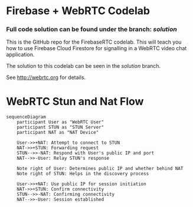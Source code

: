 # Firebase + WebRTC Codelab
### Full code solution can be found under the branch: _solution_
This is the GitHub repo for the FirebaseRTC codelab. This will teach you how 
to use Firebase Cloud Firestore for signalling in a WebRTC video chat application.

The solution to this codelab can be seen in the _solution_ branch.

See http://webrtc.org for details.


# WebRTC Stun and Nat Flow  
```mermaid
sequenceDiagram
    participant User as "WebRTC User"
    participant STUN as "STUN Server"
    participant NAT as "NAT Device"

    User->>+NAT: Attempt to connect to STUN
    NAT->>+STUN: Forwarding request
    STUN-->>-NAT: Respond with User's public IP and port
    NAT-->>-User: Relay STUN's response

    Note right of User: Determines public IP and whether behind NAT
    Note right of STUN: Helps in the discovery process

    User->>+NAT: Use public IP for session initiation
    NAT->>+STUN: Confirm connectivity
    STUN-->>-NAT: Confirming connectivity
    NAT-->>-User: Session established

```
